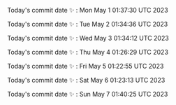 Today's commit date ✨ : Mon May 1 01:37:30 UTC 2023 

Today's commit date ✨ : Tue May 2 01:34:36 UTC 2023 

Today's commit date ✨ : Wed May 3 01:34:12 UTC 2023 

Today's commit date ✨ : Thu May 4 01:26:29 UTC 2023 

Today's commit date ✨ : Fri May 5 01:22:55 UTC 2023 

Today's commit date ✨ : Sat May 6 01:23:13 UTC 2023 

Today's commit date ✨ : Sun May 7 01:40:25 UTC 2023 


